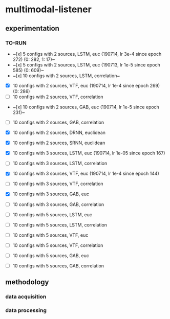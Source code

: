 # multimodal-listener

## experimentation

### TO-RUN
- ~[x] 5 configs with 2 sources, LSTM, euc (190714, lr 3e-4 since epoch 272) (0: 282, 1: 17)~
- ~[x] 5 configs with 2 sources, LSTM, euc (190713, lr 1e-5 since epoch 585) (0: 609)~
- ~[x] 10 configs with 2 sources, LSTM, correlation~
- [x] 10 configs with 2 sources, VTF, euc (190714, lr 1e-4 since epoch 269) (0: 286)
- [ ] 10 configs with 2 sources, VTF, correlation 
- ~[x] 10 configs with 2 sources, GAB, euc (190714, lr 1e-5 since epoch 231)~
- [ ] 10 configs with 2 sources, GAB, correlation 
- [x] 10 configs with 2 sources, DRNN, euclidean
- [x] 10 configs with 2 sources, SRNN, euclidean

- [x] 10 configs with 3 sources, LSTM, euc (190714, lr 1e-05 since epoch 167)
- [ ] 10 configs with 3 sources, LSTM, correlation 
- [x] 10 configs with 3 sources, VTF, euc (190714, lr 1e-4 since epoch 144)
- [ ] 10 configs with 3 sources, VTF, correlation 
- [x] 10 configs with 3 sources, GAB, euc
- [ ] 10 configs with 3 sources, GAB, correlation 

- [ ] 10 configs with 5 sources, LSTM, euc
- [ ] 10 configs with 5 sources, LSTM, correlation 
- [ ] 10 configs with 5 sources, VTF, euc
- [ ] 10 configs with 5 sources, VTF, correlation 
- [ ] 10 configs with 5 sources, GAB, euc
- [ ] 10 configs with 5 sources, GAB, correlation 
## methodology

### data acquisition

### data processing

